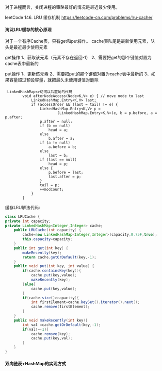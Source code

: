 对于进程而言，关闭进程的策略最好的情况是最近最少使用。

leetCode 146. LRU 缓存机制 https://leetcode-cn.com/problems/lru-cache/

#### 淘汰LRU缓存的核心原理
对于一个有序Cache表，只有get和put操作。
cache表队尾是最新使用元素，队头是最近最少使用元素

get操作
1、获取该元素（元素不存在返回-1）
2、需要把get的那个键值对置为cache表中最新的

put操作
1、更新该元素
2、需要把put的那个键值对置为cache表中最新的
3、如果容量超过预设容量，就把最久未使用键值对删除

#### 
```
 LinkedHashMap<>访问以后置尾的代码
        void afterNodeAccess(Node<K,V> e) { // move node to last
            LinkedHashMap.Entry<K,V> last;
            if (accessOrder && (last = tail) != e) {
                LinkedHashMap.Entry<K,V> p =
                        (LinkedHashMap.Entry<K,V>)e, b = p.before, a = p.after;
                p.after = null;
                if (b == null)
                    head = a;
                else
                    b.after = a;
                if (a != null)
                    a.before = b;
                else
                    last = b;
                if (last == null)
                    head = p;
                else {
                    p.before = last;
                    last.after = p;
                }
                tail = p;
                ++modCount;
            }
        }
```

缓存LRU解法代码:
```java
class LRUCache {
private int capacity;
private LinkedHashMap<Integer,Integer> cache;
    public LRUCache(int capacity) {
        cache=new LinkedHashMap<Integer,Integer>(capacity,0.75F,true);
        this.capacity=capacity;
    }
    public int get(int key) {
        makeRecently(key);
        return cache.getOrDefault(key,-1);
    }
    public void put(int key, int value) {
        if(cache.containsKey(key)){
            cache.put(key,value);
            makeRecently(key);
        }else{
            cache.put(key,value);
        }
        if(cache.size()>capacity){
            int firstElement=cache.keySet().iterator().next();
            cache.remove(firstElement);
        }
    }
    public void makeRecently(int key){
        int val =cache.getOrDefault(key,-1);
        if(val!=-1){
            cache.remove(key);
            cache.put(key,val);
        }
    }
}

```
#### 双向链表+HashMap的实现方式





